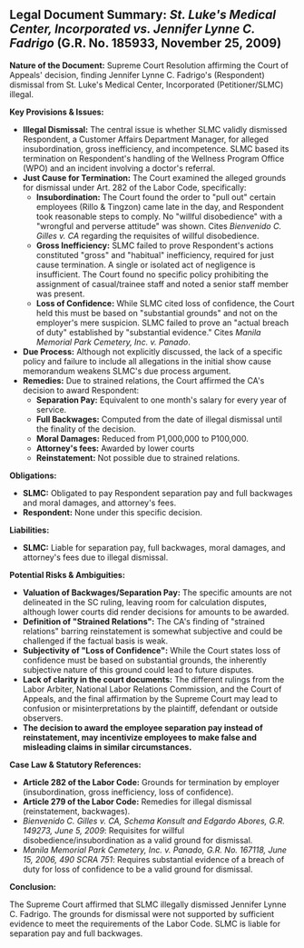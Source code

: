 ## Legal Document Summary: *St. Luke's Medical Center, Incorporated vs. Jennifer Lynne C. Fadrigo* (G.R. No. 185933, November 25, 2009)

**Nature of the Document:**  Supreme Court Resolution affirming the Court of Appeals' decision, finding Jennifer Lynne C. Fadrigo's (Respondent) dismissal from St. Luke's Medical Center, Incorporated (Petitioner/SLMC) illegal.

**Key Provisions & Issues:**

*   **Illegal Dismissal:** The central issue is whether SLMC validly dismissed Respondent, a Customer Affairs Department Manager, for alleged insubordination, gross inefficiency, and incompetence. SLMC based its termination on Respondent's handling of the Wellness Program Office (WPO) and an incident involving a doctor's referral.
*   **Just Cause for Termination:** The Court examined the alleged grounds for dismissal under Art. 282 of the Labor Code, specifically:
    *   **Insubordination:** The Court found the order to "pull out" certain employees (Rillo & Tingzon) came late in the day, and Respondent took reasonable steps to comply.  No "willful disobedience" with a "wrongful and perverse attitude" was shown. Cites *Bienvenido C. Gilles v. CA* regarding the requisites of willful disobedience.
    *   **Gross Inefficiency:**  SLMC failed to prove Respondent's actions constituted "gross" and "habitual" inefficiency, required for just cause termination.  A single or isolated act of negligence is insufficient. The Court found no specific policy prohibiting the assignment of casual/trainee staff and noted a senior staff member was present.
    *   **Loss of Confidence:** While SLMC cited loss of confidence, the Court held this must be based on "substantial grounds" and not on the employer's mere suspicion.  SLMC failed to prove an "actual breach of duty" established by "substantial evidence."  Cites *Manila Memorial Park Cemetery, Inc. v. Panado*.
*   **Due Process:** Although not explicitly discussed, the lack of a specific policy and failure to include all allegations in the initial show cause memorandum weakens SLMC's due process argument.
*   **Remedies:** Due to strained relations, the Court affirmed the CA's decision to award Respondent:
    *   **Separation Pay:** Equivalent to one month's salary for every year of service.
    *   **Full Backwages:** Computed from the date of illegal dismissal until the finality of the decision.
    *   **Moral Damages:** Reduced from P1,000,000 to P100,000.
    *   **Attorney's fees:** Awarded by lower courts
    *   **Reinstatement:** Not possible due to strained relations.

**Obligations:**

*   **SLMC:** Obligated to pay Respondent separation pay and full backwages and moral damages, and attorney's fees.
*   **Respondent:** None under this specific decision.

**Liabilities:**

*   **SLMC:** Liable for separation pay, full backwages, moral damages, and attorney's fees due to illegal dismissal.

**Potential Risks & Ambiguities:**

*   **Valuation of Backwages/Separation Pay:** The specific amounts are not delineated in the SC ruling, leaving room for calculation disputes, although lower courts did render decisions for amounts to be awarded.
*   **Definition of "Strained Relations":** The CA's finding of "strained relations" barring reinstatement is somewhat subjective and could be challenged if the factual basis is weak.
*   **Subjectivity of "Loss of Confidence":**  While the Court states loss of confidence must be based on substantial grounds, the inherently subjective nature of this ground could lead to future disputes.
*   **Lack of clarity in the court documents:** The different rulings from the Labor Arbiter, National Labor Relations Commission, and the Court of Appeals, and the final affirmation by the Supreme Court may lead to confusion or misinterpretations by the plaintiff, defendant or outside observers.
*   **The decision to award the employee separation pay instead of reinstatement, may incentivize employees to make false and misleading claims in similar circumstances.**

**Case Law & Statutory References:**

*   **Article 282 of the Labor Code:** Grounds for termination by employer (insubordination, gross inefficiency, loss of confidence).
*   **Article 279 of the Labor Code:** Remedies for illegal dismissal (reinstatement, backwages).
*   *Bienvenido C. Gilles v. CA, Schema Konsult and Edgardo Abores, G.R. 149273, June 5, 2009*: Requisites for willful disobedience/insubordination as a valid ground for dismissal.
*   *Manila Memorial Park Cemetery, Inc. v. Panado, G.R. No. 167118, June 15, 2006, 490 SCRA 751*: Requires substantial evidence of a breach of duty for loss of confidence to be a valid ground for dismissal.

**Conclusion:**

The Supreme Court affirmed that SLMC illegally dismissed Jennifer Lynne C. Fadrigo. The grounds for dismissal were not supported by sufficient evidence to meet the requirements of the Labor Code. SLMC is liable for separation pay and full backwages.

